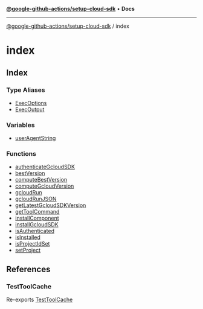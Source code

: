 [**@google-github-actions/setup-cloud-sdk**](../README.md) • **Docs**

***

[@google-github-actions/setup-cloud-sdk](../modules.md) / index

# index

## Index

### Type Aliases

- [ExecOptions](type-aliases/ExecOptions.md)
- [ExecOutput](type-aliases/ExecOutput.md)

### Variables

- [userAgentString](variables/userAgentString.md)

### Functions

- [authenticateGcloudSDK](functions/authenticateGcloudSDK.md)
- [bestVersion](functions/bestVersion.md)
- [computeBestVersion](functions/computeBestVersion.md)
- [computeGcloudVersion](functions/computeGcloudVersion.md)
- [gcloudRun](functions/gcloudRun.md)
- [gcloudRunJSON](functions/gcloudRunJSON.md)
- [getLatestGcloudSDKVersion](functions/getLatestGcloudSDKVersion.md)
- [getToolCommand](functions/getToolCommand.md)
- [installComponent](functions/installComponent.md)
- [installGcloudSDK](functions/installGcloudSDK.md)
- [isAuthenticated](functions/isAuthenticated.md)
- [isInstalled](functions/isInstalled.md)
- [isProjectIdSet](functions/isProjectIdSet.md)
- [setProject](functions/setProject.md)

## References

### TestToolCache

Re-exports [TestToolCache](../test-util/classes/TestToolCache.md)
